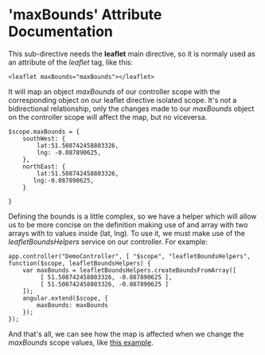 'maxBounds' Attribute Documentation
===================================

This sub-directive needs the **leaflet** main directive, so it is normaly used as an attribute of the *leaflet* tag, like this:

```
<leaflet maxBounds="maxBounds"></leaflet>
```

It will map an object _maxBounds_ of our controller scope with the corresponding object on our leaflet directive isolated scope. It's not a bidirectional relationship, only the changes made to our _maxBounds_ object on the controller scope will affect the map, but no viceversa.

```
$scope.maxBounds = {
    southWest: {
        lat:51.508742458803326,
        lng: -0.087890625,
    },
    northEast: {
        lat:51.508742458803326,
       lng:-0.087890625,
    }

}
```

Defining the bounds is a little complex, so we have a helper which will allow us to be more concise on the definition making use of and array with two arrays with to values inside (lat, lng). To use it, we must make use of the _leafletBoundsHelpers_ service on our controller. For example:

```
app.controller("DemoController", [ "$scope", "leafletBoundsHelpers", function($scope, leafletBoundsHelpers) {
    var maxBounds = leafletBoundsHelpers.createBoundsFromArray([
         [ 51.508742458803326, -0.087890625 ],
         [ 51.508742458803326, -0.087890625 ]
    ]);
    angular.extend($scope, {
        maxBounds: maxBounds
    });
});
```

And that's all, we can see how the map is affected when we change the _maxBounds_ scope values, like [this example](http://tombatossals.github.io/angular-leaflet-directive/examples/maxbounds-example.html).
